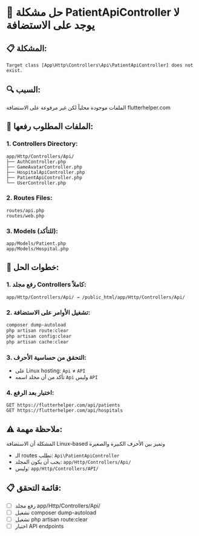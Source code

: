 # 🚨 حل مشكلة PatientApiController لا يوجد على الاستضافة

## 📋 المشكلة:
```
Target class [App\Http\Controllers\Api\PatientApiController] does not exist.
```

## 🔍 السبب:
الملفات موجودة محلياً لكن غير مرفوعة على الاستضافة flutterhelper.com

## 📁 الملفات المطلوب رفعها:

### 1. Controllers Directory:
```
app/Http/Controllers/Api/
├── AuthController.php
├── GameAvatarController.php
├── HospitalApiController.php
├── PatientApiController.php
└── UserController.php
```

### 2. Routes Files:
```
routes/api.php
routes/web.php
```

### 3. Models (للتأكد):
```
app/Models/Patient.php
app/Models/Hospital.php
```

## 🚀 خطوات الحل:

### 1. رفع مجلد Controllers كاملاً:
```
app/Http/Controllers/Api/ → /public_html/app/Http/Controllers/Api/
```

### 2. تشغيل الأوامر على الاستضافة:
```bash
composer dump-autoload
php artisan route:clear
php artisan config:clear
php artisan cache:clear
```

### 3. التحقق من حساسية الأحرف:
- على Linux hosting: `Api` ≠ `API`
- تأكد من أن مجلد اسمه `Api` وليس `API`

### 4. اختبار بعد الرفع:
```
GET https://flutterhelper.com/api/patients
GET https://flutterhelper.com/api/hospitals
```

## ⚠️ ملاحظة مهمة:
المشكلة أن الاستضافة Linux-based وتميز بين الأحرف الكبيرة والصغيرة
- الـ routes تطلب: `Api\PatientApiController`
- يجب أن يكون المجلد: `app/Http/Controllers/Api/`
- وليس: `app/Http/Controllers/API/`

## 📋 قائمة التحقق:
- [ ] رفع مجلد app/Http/Controllers/Api/
- [ ] تشغيل composer dump-autoload
- [ ] تشغيل php artisan route:clear
- [ ] اختبار API endpoints